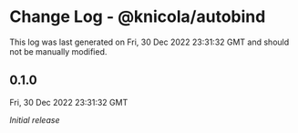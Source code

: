 # Change Log - @knicola/autobind

This log was last generated on Fri, 30 Dec 2022 23:31:32 GMT and should not be manually modified.

## 0.1.0
Fri, 30 Dec 2022 23:31:32 GMT

_Initial release_

